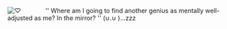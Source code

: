 ![♡](https://i.postimg.cc/Vv3qQ61c/hertamei.png) 
⠀⠀⠀⠀⠀'' Where am I going to find another genius as mentally well-adjusted as me? In the mirror? '' (∪.∪ )...zzz
